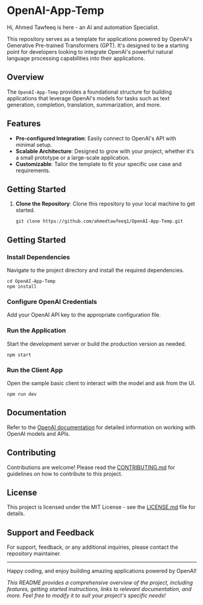 # OpenAI-App-Temp

Hi, Ahmed Tawfeeq is here - an AI and automation Specialist.

This repository serves as a template for applications powered by OpenAI's Generative Pre-trained Transformers (GPT). It's designed to be a starting point for developers looking to integrate OpenAI's powerful natural language processing capabilities into their applications.

## Overview

The `OpenAI-App-Temp` provides a foundational structure for building applications that leverage OpenAI's models for tasks such as text generation, completion, translation, summarization, and more.

## Features

- **Pre-configured Integration**: Easily connect to OpenAI's API with minimal setup.
- **Scalable Architecture**: Designed to grow with your project, whether it's a small prototype or a large-scale application.
- **Customizable**: Tailor the template to fit your specific use case and requirements.

## Getting Started

1. **Clone the Repository**: Clone this repository to your local machine to get started.

   ```
   git clone https://github.com/ahmedtawfeeq1/OpenAI-App-Temp.git
   ```

## Getting Started

### Install Dependencies

Navigate to the project directory and install the required dependencies.

    
    cd OpenAI-App-Temp
    npm install
    

### Configure OpenAI Credentials

Add your OpenAI API key to the appropriate configuration file.


### Run the Application

Start the development server or build the production version as needed.

    
    npm start


### Run the Client App

Open the sample basic client to interact with the model and ask from the UI.
    
    
    npm run dev
    

## Documentation

Refer to the [OpenAI documentation](https://platform.openai.com/docs/) for detailed information on working with OpenAI models and APIs.

## Contributing

Contributions are welcome! Please read the [CONTRIBUTING.md](CONTRIBUTING.md) for guidelines on how to contribute to this project.

## License

This project is licensed under the MIT License - see the [LICENSE.md](LICENSE.md) file for details.

## Support and Feedback

For support, feedback, or any additional inquiries, please contact the repository maintainer.

---

Happy coding, and enjoy building amazing applications powered by OpenAI!


*This README provides a comprehensive overview of the project, including features, getting started instructions, links to relevant documentation, and more. Feel free to modify it to suit your project's specific needs!*
